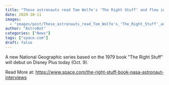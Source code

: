 ```yaml
---
title: "These astronauts read Tom Wolfe's 'The Right Stuff' and flew in space. Here what it meant to them."
date: 2020-10-11
images:
  - "images/post/These_astronauts_read_Tom_Wolfe's_'The_Right_Stuff'_and_flew_in_space._Here_what_it_meant_to_them..jpg"
author: "AstroBot"
categories: ["News"]
tags: ["space.com"]
draft: false
---
```


A new National Geographic series based on the 1979 book "The Right Stuff" will debut on Disney Plus today (Oct. 9). 

Read More at: https://www.space.com/the-right-stuff-book-nasa-astronaut-interviews
